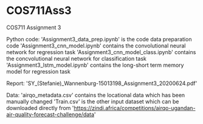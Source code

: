 # COS711Ass3
COS711 Assignment 3 

Python code:
'Assignment3_data_prep.ipynb' is the code data preparation code
'Assignment3_cnn_model.ipynb' contains the convolutional neural network for regression task
'Assignment3_cnn_model_class.ipynb' contains the concvolutional neural network for classification task
'Assignment3_lstm_model.ipynb' contains the long-short term memory model for regression task

Report:
'SY_(Stefanie)_Wannenburg-15013198_Assignment3_20200624.pdf'

Data:
'airqo_metadata.csv' contains the locational data which has been manually changed
'Train.csv' is the other input dataset which can be downloaded directly from 'https://zindi.africa/competitions/airqo-ugandan-air-quality-forecast-challenge/data'
